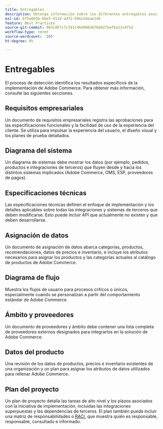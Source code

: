 ```yaml
---
title: Entregables
description: Obtenga información sobre los diferentes entregables asociados a una implementación de Adobe Commerce.
exl-id: 6f5e603b-bbe5-411d-ad72-696cb4eae246
feature: Best Practices
source-git-commit: 903c8bfc7c341c46d98026f0a02fbefba22c8f5d
workflow-type: tm+mt
source-wordcount: '265'
ht-degree: 0%

---
```


# Entregables

El proceso de detección identifica los resultados específicos de la implementación de Adobe Commerce. Para obtener más información, consulte las siguientes secciones.

## Requisitos empresariales

Un documento de requisitos empresariales registra las aprobaciones para las especificaciones funcionales y la facilidad de uso de la experiencia del cliente. Se utiliza para impulsar la experiencia del usuario, el diseño visual y los planes de prueba detallados.

## Diagrama del sistema

Un diagrama de sistemas debe mostrar los datos (por ejemplo, pedidos, productos e integraciones de terceros) que fluyen desde y hacia los distintos sistemas implicados (Adobe Commerce, OMS, ESP, proveedores de pagos).

## Especificaciones técnicas

Las especificaciones técnicas definen el enfoque de implementación y los detalles aplicables sobre todas las integraciones y sistemas de terceros que deben modificarse. Esto puede incluir API que actualmente no existen y que deben desarrollarse.

## Asignación de datos

Un documento de asignación de datos abarca categorías, productos, recomendaciones, datos de precios e inventario, e incluye los atributos necesarios para asignar los productos y las categorías actuales al catálogo de productos de Adobe Commerce.

## Diagrama de flujo

Muestra los flujos de usuario para procesos críticos o únicos, especialmente cuando se personalizan a partir del comportamiento estándar de Adobe Commerce.

## Ámbito y proveedores

Un documento de proveedores y ámbito debe contener una lista completa de proveedores externos designados para integrarlos en la solución de Adobe Commerce.

## Datos del producto

Una revisión de los datos de productos, precios e inventario existentes de una organización y un plan para asignar los atributos de datos utilizados para rellenar Adobe Commerce.

## Plan del proyecto

Un plan de proyecto detalla las tareas de alto nivel y los plazos asociados con la iniciativa de implementación, incluidas las integraciones superpuestas y las dependencias de terceros. El plan también puede incluir una matriz de responsabilidades o [RACI](../planning/ownership.md), que muestra quién es responsable, responsable, consultado e informado.
